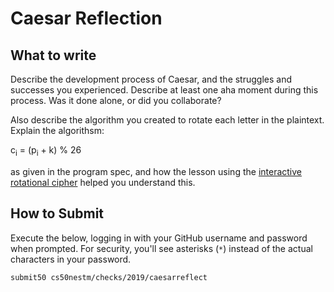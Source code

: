 # Caesar Reflection

## What to write

Describe the development process of Caesar, and the struggles and successes you experienced. Describe at least one aha moment during this process. Was it done alone, or did you collaborate?

Also describe the algorithm you created to rotate each letter in the plaintext. Explain the algorithsm:

c<sub>i</sub> = (p<sub>i</sub> + k) % 26

as given in the program spec, and how the lesson using the [interactive rotational cipher](http://cipher.cs50nestm.net) helped you understand this.

## How to Submit

Execute the below, logging in with your GitHub username and password when prompted. For security, you'll see asterisks (`*`) instead of the actual characters in your password.

```
submit50 cs50nestm/checks/2019/caesarreflect
```

